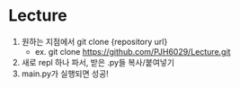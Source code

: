 # Lecture

1. 원하는 지점에서 git clone {repository url}
   - ex. git clone https://github.com/PJH6029/Lecture.git
2. 새로 repl 하나 파서, 받은 .py들 복사/붙여넣기
3. main.py가 실행되면 성공!
